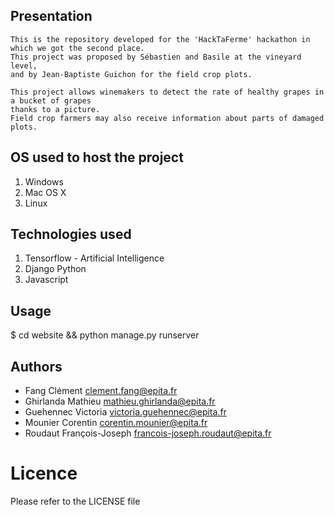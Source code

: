 ## Presentation
    This is the repository developed for the 'HackTaFerme' hackathon in which we got the second place.
    This project was proposed by Sébastien and Basile at the vineyard level,
    and by Jean-Baptiste Guichon for the field crop plots.

    This project allows winemakers to detect the rate of healthy grapes in a bucket of grapes
    thanks to a picture.
    Field crop farmers may also receive information about parts of damaged plots.


## OS used to host the project
1.  Windows
2.  Mac OS X
3.  Linux

## Technologies used
1.  Tensorflow - Artificial Intelligence
2.  Django Python
3.  Javascript

## Usage
  $ cd website && python manage.py runserver

## Authors
* Fang Clément 			clement.fang@epita.fr
* Ghirlanda Mathieu 		mathieu.ghirlanda@epita.fr
* Guehennec Victoria 		victoria.guehennec@epita.fr
* Mounier Corentin 		corentin.mounier@epita.fr
* Roudaut François-Joseph francois-joseph.roudaut@epita.fr

# Licence
Please refer to the LICENSE file
